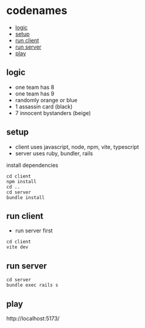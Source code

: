 # codenames

- [logic](#logic)
- [setup](#setup)
- [run client](#run-client)
- [run server](#run-server)
- [play](#play)

## logic

- one team has 8
- one team has 9
- randomly orange or blue
- 1 assassin card (black)
- 7 innocent bystanders (beige)

## setup

- client uses javascript, node, npm, vite, typescript
- server uses ruby, bundler, rails

install dependencies

```
cd client
npm install
cd ..
cd server
bundle install
```

## run client

- run server first

```
cd client
vite dev
```

## run server

```
cd server
bundle exec rails s
```

## play

http://localhost:5173/
